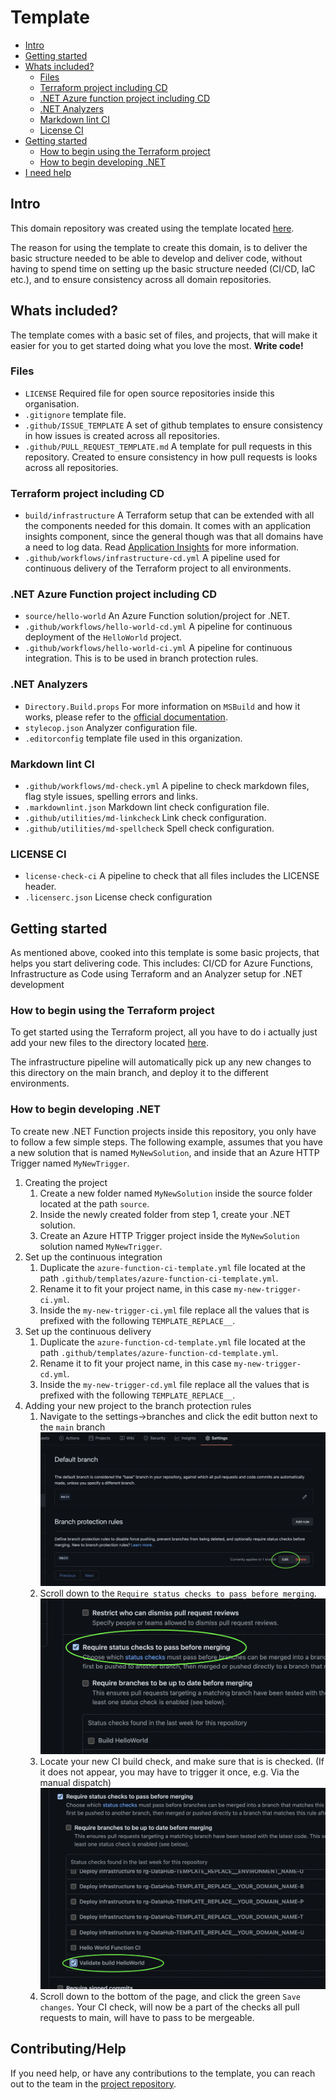 # Template

- [Intro](#intro)
- [Getting started](#getting-started)
- [Whats included?](#whats-included)
  - [Files](#files)
  - [Terraform project including CD](#terraform-project-including-cd)
  - [.NET Azure function project including CD](#.net-azure-function-project-including-cd)
  - [.NET Analyzers](#.net-analyzers)
  - [Markdown lint CI](#markdown-lint-ci)
  - [License CI](#license-ci)
- [Getting started](#getting-started)
  - [How to begin using the Terraform project](#how-to-begin-using-the-terraform-project)
  - [How to begin developing .NET](#how-to-begin-developing-net)
- [I need help](#i-need-help)

## Intro

This domain repository was created using the template located [here](https://github.com/Energinet-DataHub/geh-domain-template-repository).

The reason for using the template to create this domain, is to deliver the basic structure needed to be able to develop and deliver code, without having to spend time on setting up the basic structure needed (CI/CD, IaC etc.), and to ensure consistency across all domain repositories.

## Whats included?

The template comes with a basic set of files, and projects, that will make it easier for you to get started doing what you love the most. **Write code!**

### Files

- `LICENSE` Required file for open source repositories inside this organisation.
- `.gitignore` template file.
- `.github/ISSUE_TEMPLATE` A set of github templates to ensure consistency in how issues is created across all repositories.
- `.github/PULL_REQUEST_TEMPLATE.md` A template for pull requests in this repository. Created to ensure consistency in how pull requests is looks across all repositories.

### Terraform project including CD

- `build/infrastructure` A Terraform setup that can be extended with all the components needed for this domain. It comes with an application insights component, since the general though was that all domains have a need to log data. Read [Application Insights](https://docs.microsoft.com/en-us/azure/azure-monitor/app/app-insights-overview) for more information.
- `.github/workflows/infrastructure-cd.yml` A pipeline used for continuous delivery of the Terraform project to all environments.

### .NET Azure Function project including CD

- `source/hello-world` An Azure Function solution/project for .NET.
- `.github/workflows/hello-world-cd.yml` A pipeline for continuous deployment of the `HelloWorld` project.
- `.github/workflows/hello-world-ci.yml` A pipeline for continuous integration. This is to be used in branch protection rules.

### .NET Analyzers

- `Directory.Build.props` For more information on `MSBuild` and how it works, please refer to the [official documentation](https://docs.microsoft.com/en-us/visualstudio/msbuild/customize-your-build?view=vs-2019#directorybuildprops-and-directorybuildtargets).
- `stylecop.json` Analyzer configuration file.
- `.editorconfig` template file used in this organization.

### Markdown lint CI

- `.github/workflows/md-check.yml` A pipeline to check markdown files, flag style issues, spelling errors and links.
- `.markdownlint.json` Markdown lint check configuration file.
- `.github/utilities/md-linkcheck` Link check configuration.
- `.github/utilities/md-spellcheck` Spell check configuration.

### LICENSE CI

- `license-check-ci` A pipeline to check that all files includes the LICENSE header.
- `.licenserc.json` License check configuration

## Getting started

As mentioned above, cooked into this template is some basic projects, that helps you start delivering code.
This includes: CI/CD for Azure Functions, Infrastructure as Code using Terraform and an Analyzer setup for .NET development

### How to begin using the Terraform project

To get started using the Terraform project, all you have to do i actually just add your new files to the directory located [here](../../build/infrastructure).

The infrastructure pipeline will automatically pick up any new changes to this directory on the main branch, and deploy it to the different environments.

### How to begin developing .NET

To create new .NET Function projects inside this repository, you only have to follow a few simple steps.
The following example, assumes that you have a new solution that is named `MyNewSolution`, and inside that an Azure HTTP Trigger named `MyNewTrigger`.

1. Creating the project
   1. Create a new folder named `MyNewSolution` inside the source folder located at the path `source`.
   2. Inside the newly created folder from step 1, create your .NET solution.
   3. Create an Azure HTTP Trigger project inside the `MyNewSolution` solution named `MyNewTrigger`.
2. Set up the continuous integration
   1. Duplicate the `azure-function-ci-template.yml` file located at the path `.github/templates/azure-function-ci-template.yml`.
   2. Rename it to fit your project name, in this case `my-new-trigger-ci.yml`.
   3. Inside the `my-new-trigger-ci.yml` file replace all the values that is prefixed with the following `TEMPLATE_REPLACE__`.
3. Set up the continuous delivery
   1. Duplicate the `azure-function-cd-template.yml` file located at the path `.github/templates/azure-function-cd-template.yml`.
   2. Rename it to fit your project name, in this case `my-new-trigger-cd.yml`.
   3. Inside the `my-new-trigger-cd.yml` file replace all the values that is prefixed with the following `TEMPLATE_REPLACE__`.
4. Adding your new project to the branch protection rules
   1. Navigate to the settings->branches and click the edit button next to the `main` branch
      ![Step 1](./branch-protection-rules-edit-1.png)
   2. Scroll down to the `Require status checks to pass before merging`.
      ![Step 2](./branch-protection-rules-edit-2.png)
   3. Locate your new CI build check, and make sure that is is checked.
      (If it does not appear, you may have to trigger it once, e.g. Via the manual dispatch)
      ![Step 3](./branch-protection-rules-edit-3.png)
   4. Scroll down to the bottom of the page, and click the green `Save changes`. Your CI check, will now be a part of the checks all pull requests to main, will have to pass to be mergeable.

## Contributing/Help

If you need help, or have any contributions to the template, you can reach out to the team in the [project repository](https://github.com/Energinet-DataHub/geh-domain-template-repository).
